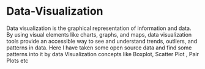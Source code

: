 # Data-Visualization
Data visualization is the graphical representation of information and data. By using visual elements like charts, graphs, and maps, data visualization tools provide an accessible way to see and understand trends, outliers, and patterns in data.
Here I have taken some open source data and find some patterns into it by data Visualization concepts like Boxplot, Scatter Plot , Pair Plots etc
